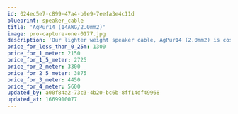 ```yaml
---
id: 024ec5e7-c899-47a4-b9e9-7eefa3e4c11d
blueprint: speaker_cable
title: 'AgPur14 (14AWG/2.0mm2)'
image: pro-capture-one-0177.jpg
description: 'Our lighter weight speaker cable, AgPur14 (2.0mm2) is cost-effective, has high resolution and clarity, and is a smart choice for high sensitivity loudspeakers at moderate lengths, and average loads at short cable runs.'
price_for_less_than_0_25m: 1300
price_for_1_meter: 2150
price_for_1_5_meter: 2725
price_for_2_meter: 3300
price_for_2_5_meter: 3875
price_for_3_meter: 4450
price_for_4_meter: 5600
updated_by: a00f84a2-73c3-4b20-bc6b-8ff14df49968
updated_at: 1669910077
---
```


